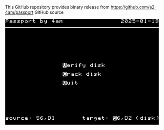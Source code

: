 This GitHub repository provides binary release from https://github.com/a2-4am/passport GitHub source

![passport build 767](https://github.com/appleiifanclub/a2-4am_passport_bin/blob/8e6f96faf4f403b2a53a3786507b35be4c8ec1ed/image/passport%20build%20767.png?raw=true)
